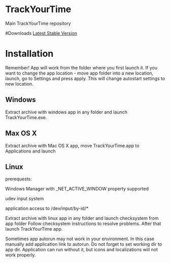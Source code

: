 # TrackYourTime
Main TrackYourTime repository

#Downloads
[Latest Stable Version](https://github.com/Allexin/TrackYourTime/releases/tag/v0.9.0beta)

# Installation

Remember! App will work from the folder where you first launch it. If you want to change the app location - move app folder into a new location, launch, go to Settings and press apply. This will change autostart settings to new location.

## Windows
Extract archive with windows app in any folder and launch TrackYourTime.exe.

## Max OS X
Extract archive with Mac OS X app, move TrackYourTime.app to Applications and launch

## Linux
prerequests:

Windows Manager with _NET_ACTIVE_WINDOW property supported

udev input system

application access to /dev/input/by-id/*

Extract archive with linux app in any folder and launch checksystem from app folder
Follow checksystem instructions to resolve problems. After that launch TrackYourTime app.

Sometimes app autorun may not work in your environment. In this case manually add application link to autorun. Do not forget to set working dir to app dir. Application can run without it, but icons and localizations will not work properly.
